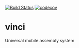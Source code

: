 [![Build Status](https://travis-ci.org/MobileDevTools/vinci.svg?branch=development)](https://travis-ci.org/MobileDevTools/vinci)
[![codecov](https://codecov.io/gh/MobileDevTools/vinci/branch/development/graph/badge.svg)](https://codecov.io/gh/MobileDevTools/vinci)
# vinci
Universal mobile assembly system
